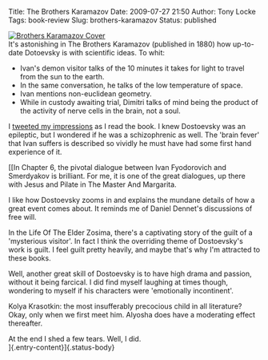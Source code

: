 Title: The Brothers Karamazov
Date: 2009-07-27 21:50
Author: Tony Locke
Tags: book-review
Slug: brothers-karamazov
Status: published

[![Brothers Karamazov Cover](http://upload.wikimedia.org/wikipedia/commons/thumb/2/2d/Dostoevsky-Brothers_Karamazov.jpg/200px-Dostoevsky-Brothers_Karamazov.jpg)](http://upload.wikimedia.org/wikipedia/commons/thumb/2/2d/Dostoevsky-Brothers_Karamazov.jpg/200px-Dostoevsky-Brothers_Karamazov.jpg)  
It's astonishing in The Brothers Karamazov (published in 1880) how up-to-date Dotoevsky is with scientific ideas. To whit:  

-   Ivan's demon visitor talks of the 10 minutes it takes for light to travel from the sun to the earth.
-   In the same conversation, he talks of the low temperature of space.
-   Ivan mentions non-euclidean geometry.
-   While in custody awaiting trial, Dimitri talks of mind being the product of the activity of nerve cells in the brain, not a soul.

I [tweeted my impressions](http://search.twitter.com/search?q=&ands=karamazov&phrase=&ors=&nots=&tag=&lang=all&from=t_locke&to=&ref=&near=&within=15&units=mi&since=&until=&rpp=50) as I read the book. I knew Dostoevsky was an epileptic, but I wondered if he was a schizophrenic as well. The 'brain fever' that Ivan suffers is described so vividly he must have had some first hand experience of it.  
  
[[In Chapter 6, the pivotal dialogue between Ivan Fyodorovich and Smerdyakov is brilliant. For me, it is one of the great dialogues, up there with Jesus and Pilate in The Master And Margarita.  
  
I like how Dostoevsky zooms in and explains the mundane details of how a great event comes about. It reminds me of Daniel Dennet's discussions of free will.  
  
In the Life Of The Elder Zosima, there's a captivating story of the guilt of a 'mysterious visitor'. In fact I think the overriding theme of Dostoevsky's work is guilt. I feel guilt pretty heavily, and maybe that's why I'm attracted to these books.  
  
Well, another great skill of Dostoevsky is to have high drama and passion, without it being farcical. I did find myself laughing at times though, wondering to myself if his characters were 'emotionally incontinent'.  
  
Kolya Krasotkin: the most insufferably precocious child in all literature? Okay, only when we first meet him. Alyosha does have a moderating effect thereafter.  
  
At the end I shed a few tears. Well, I did.  
]{.entry-content}]{.status-body}
